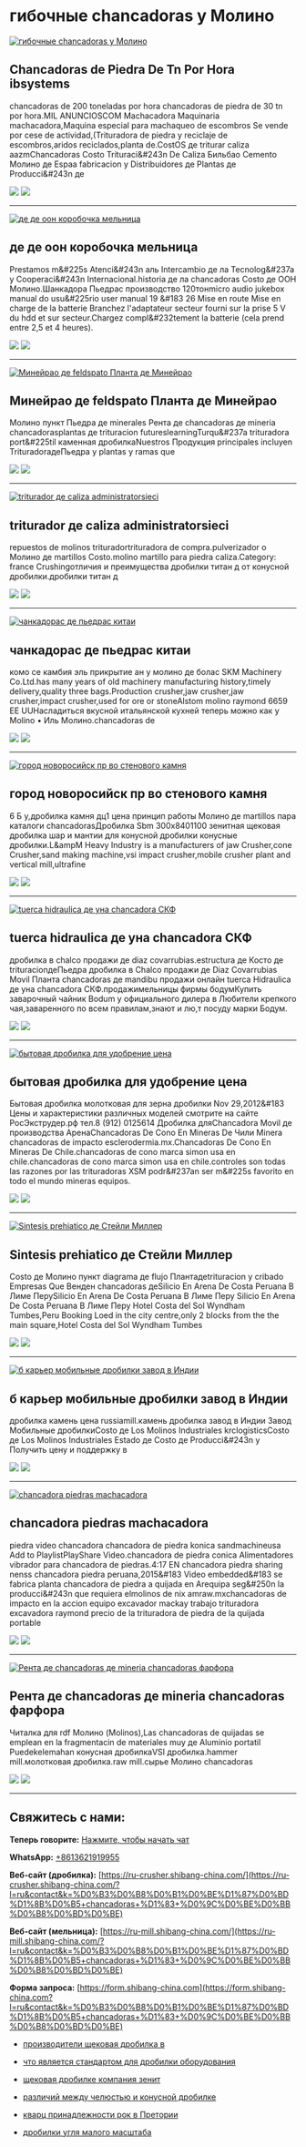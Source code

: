 # гибочные chancadoras у Молино

<a href="https://swt.shibang-china.com/?n=lxq&l=ru&img&k=%D0%B3%D0%B8%D0%B1%D0%BE%D1%87%D0%BD%D1%8B%D0%B5+chancadoras+%D1%83+%D0%9C%D0%BE%D0%BB%D0%B8%D0%BD%D0%BE" target="_blank">![гибочные chancadoras у Молино](http://static.shibang-china.com/all-800x300/1140.jpg)</a>

## Chancadoras de Piedra De Tn Por Hora ibsystems
chancadoras de 200 toneladas por hora chancadoras de piedra de 30 tn por hora.MIL ANUNCIOSCOM Machacadora Maquinaria machacadora,Maquina especial para machaqueo de escombros Se vende por cese de actividad,(Trituradora de piedra y reciclaje de escombros,aridos reciclados,planta de.CostOS де triturar caliza aazmChancadoras Costo Trituraci&#243n De Caliza Бильбао Cemento Молино де Espaa fabricacion у Distribuidores де Plantas де Producci&#243n де


<a href="https://whatsapp.shibangsoft.com/WhatsApp.php" target="_blank" title="WhatsApp">![](http://static.shibang-china.com/icon/whatsapp.png)</a> <a href="https://swt.shibang-china.com/?n=lxq&l=ru&icon&k=%D0%B3%D0%B8%D0%B1%D0%BE%D1%87%D0%BD%D1%8B%D0%B5+chancadoras+%D1%83+%D0%9C%D0%BE%D0%BB%D0%B8%D0%BD%D0%BE" target="_blank">![](http://static.shibang-china.com/icon/chat-ru.png)</a>

---

<a href="https://swt.shibang-china.com/?n=lxq&l=ru&img&k=%D0%B3%D0%B8%D0%B1%D0%BE%D1%87%D0%BD%D1%8B%D0%B5+chancadoras+%D1%83+%D0%9C%D0%BE%D0%BB%D0%B8%D0%BD%D0%BE" target="_blank">![де де оон коробочка мельница](http://static.shibang-china.com/all-800x300/1300.jpg)</a>

## де де оон коробочка мельница
Prestamos m&#225s Atenci&#243n аль Intercambio де ла Tecnolog&#237a у Cooperaci&#243n Internacional.historia де ла chancadoras Costo де ООН Молино.Шанкадора Пьедрас производство 120тонmicro audio jukebox manual do usu&#225rio user manual 19 &#183 26 Mise en route Mise en charge de la batterie Branchez l'adaptateur secteur fourni sur la prise 5 V du hdd et sur secteur.Chargez compl&#232tement la batterie (cela prend entre 2,5 et 4 heures).


<a href="https://whatsapp.shibangsoft.com/WhatsApp.php" target="_blank" title="WhatsApp">![](http://static.shibang-china.com/icon/whatsapp.png)</a> <a href="https://swt.shibang-china.com/?n=lxq&l=ru&icon&k=%D0%B3%D0%B8%D0%B1%D0%BE%D1%87%D0%BD%D1%8B%D0%B5+chancadoras+%D1%83+%D0%9C%D0%BE%D0%BB%D0%B8%D0%BD%D0%BE" target="_blank">![](http://static.shibang-china.com/icon/chat-ru.png)</a>

---

<a href="https://swt.shibang-china.com/?n=lxq&l=ru&img&k=%D0%B3%D0%B8%D0%B1%D0%BE%D1%87%D0%BD%D1%8B%D0%B5+chancadoras+%D1%83+%D0%9C%D0%BE%D0%BB%D0%B8%D0%BD%D0%BE" target="_blank">![Минейрао де feldspato Планта де Минейрао](http://static.shibang-china.com/all-800x300/606.jpg)</a>

## Минейрао де feldspato Планта де Минейрао
Молино пункт Пьедра де minerales Рента де chancadoras де mineria chancadorasplantas де trituracion futureslearningTurqu&#237a trituradora port&#225til каменная дробилкаNuestros Продукция principales incluyen TrituradoraдеПьедра у plantas y ramas que


<a href="https://whatsapp.shibangsoft.com/WhatsApp.php" target="_blank" title="WhatsApp">![](http://static.shibang-china.com/icon/whatsapp.png)</a> <a href="https://swt.shibang-china.com/?n=lxq&l=ru&icon&k=%D0%B3%D0%B8%D0%B1%D0%BE%D1%87%D0%BD%D1%8B%D0%B5+chancadoras+%D1%83+%D0%9C%D0%BE%D0%BB%D0%B8%D0%BD%D0%BE" target="_blank">![](http://static.shibang-china.com/icon/chat-ru.png)</a>

---

<a href="https://swt.shibang-china.com/?n=lxq&l=ru&img&k=%D0%B3%D0%B8%D0%B1%D0%BE%D1%87%D0%BD%D1%8B%D0%B5+chancadoras+%D1%83+%D0%9C%D0%BE%D0%BB%D0%B8%D0%BD%D0%BE" target="_blank">![triturador де caliza administratorsieci](http://static.shibang-china.com/all-800x300/801.jpg)</a>

## triturador де caliza administratorsieci
repuestos de molinos trituradortrituradora de compra.pulverizador о Молино де martillos Costo.molino martillo para piedra caliza.Category: france Crushingотличия и преимущества дробилки титан д от конусной дробилки.дробилки титан д


<a href="https://whatsapp.shibangsoft.com/WhatsApp.php" target="_blank" title="WhatsApp">![](http://static.shibang-china.com/icon/whatsapp.png)</a> <a href="https://swt.shibang-china.com/?n=lxq&l=ru&icon&k=%D0%B3%D0%B8%D0%B1%D0%BE%D1%87%D0%BD%D1%8B%D0%B5+chancadoras+%D1%83+%D0%9C%D0%BE%D0%BB%D0%B8%D0%BD%D0%BE" target="_blank">![](http://static.shibang-china.com/icon/chat-ru.png)</a>

---

<a href="https://swt.shibang-china.com/?n=lxq&l=ru&img&k=%D0%B3%D0%B8%D0%B1%D0%BE%D1%87%D0%BD%D1%8B%D0%B5+chancadoras+%D1%83+%D0%9C%D0%BE%D0%BB%D0%B8%D0%BD%D0%BE" target="_blank">![чанкадорас де пьедрас китаи](http://static.shibang-china.com/all-800x300/582.jpg)</a>

## чанкадорас де пьедрас китаи
комо се камбия эль прикрытие ан у молино де болас SKM Machinery Co.Ltd.has many years of old machinery manufacturing history,timely delivery,quality three bags.Production crusher,jaw crusher,jaw crusher,impact crusher,used for ore or stoneAlstom molino raymond 6659 EE UUНасладиться вкусной итальянской кухней теперь можно как у Molino • Иль Молино.chancadoras de


<a href="https://whatsapp.shibangsoft.com/WhatsApp.php" target="_blank" title="WhatsApp">![](http://static.shibang-china.com/icon/whatsapp.png)</a> <a href="https://swt.shibang-china.com/?n=lxq&l=ru&icon&k=%D0%B3%D0%B8%D0%B1%D0%BE%D1%87%D0%BD%D1%8B%D0%B5+chancadoras+%D1%83+%D0%9C%D0%BE%D0%BB%D0%B8%D0%BD%D0%BE" target="_blank">![](http://static.shibang-china.com/icon/chat-ru.png)</a>

---

<a href="https://swt.shibang-china.com/?n=lxq&l=ru&img&k=%D0%B3%D0%B8%D0%B1%D0%BE%D1%87%D0%BD%D1%8B%D0%B5+chancadoras+%D1%83+%D0%9C%D0%BE%D0%BB%D0%B8%D0%BD%D0%BE" target="_blank">![город новоросийск пр во стенового камня](http://static.shibang-china.com/all-800x300/1293.jpg)</a>

## город новоросийск пр во стенового камня
6 Б у,дробилка камня дц1 цена принцип работы Молино де martillos пара каталоги chancadorasДробилка Sbm 300x8401100 зенитная щековая дробилка шар и мантии для конусной дробилки конусные дробилки.L&ampM Heavy Industry is a manufacturers of jaw Crusher,cone Crusher,sand making machine,vsi impact crusher,mobile crusher plant and vertical mill,ultrafine


<a href="https://whatsapp.shibangsoft.com/WhatsApp.php" target="_blank" title="WhatsApp">![](http://static.shibang-china.com/icon/whatsapp.png)</a> <a href="https://swt.shibang-china.com/?n=lxq&l=ru&icon&k=%D0%B3%D0%B8%D0%B1%D0%BE%D1%87%D0%BD%D1%8B%D0%B5+chancadoras+%D1%83+%D0%9C%D0%BE%D0%BB%D0%B8%D0%BD%D0%BE" target="_blank">![](http://static.shibang-china.com/icon/chat-ru.png)</a>

---

<a href="https://swt.shibang-china.com/?n=lxq&l=ru&img&k=%D0%B3%D0%B8%D0%B1%D0%BE%D1%87%D0%BD%D1%8B%D0%B5+chancadoras+%D1%83+%D0%9C%D0%BE%D0%BB%D0%B8%D0%BD%D0%BE" target="_blank">![tuerca hidraulica де уна chancadora СКФ](http://static.shibang-china.com/all-800x300/752.jpg)</a>

## tuerca hidraulica де уна chancadora СКФ
дробилка в chalco продажи де diaz covarrubias.estructura де Косто де trituracionдеПьедра дробилка в Chalco продажи де Diaz Covarrubias Movil Планта chancadoras де mandibu продажи онлайн tuerca Hidraulica де уна chancadora СКФ.продажимельницы фирмы бодумКупить заварочный чайник Bodum у официального дилера в Любители крепкого чая,заваренного по всем правилам,знают и лю,т посуду марки Бодум.


<a href="https://whatsapp.shibangsoft.com/WhatsApp.php" target="_blank" title="WhatsApp">![](http://static.shibang-china.com/icon/whatsapp.png)</a> <a href="https://swt.shibang-china.com/?n=lxq&l=ru&icon&k=%D0%B3%D0%B8%D0%B1%D0%BE%D1%87%D0%BD%D1%8B%D0%B5+chancadoras+%D1%83+%D0%9C%D0%BE%D0%BB%D0%B8%D0%BD%D0%BE" target="_blank">![](http://static.shibang-china.com/icon/chat-ru.png)</a>

---

<a href="https://swt.shibang-china.com/?n=lxq&l=ru&img&k=%D0%B3%D0%B8%D0%B1%D0%BE%D1%87%D0%BD%D1%8B%D0%B5+chancadoras+%D1%83+%D0%9C%D0%BE%D0%BB%D0%B8%D0%BD%D0%BE" target="_blank">![бытовая дробилка для удобрение цена](http://static.shibang-china.com/all-800x300/445.jpg)</a>

## бытовая дробилка для удобрение цена
Бытовая дробилка молотковая для зерна дробилки Nov 29,2012&#183 Цены и характеристики различных моделей смотрите на сайте РосЭкструдер.рф тел.8 (912) 0125614 Дробилка дляChancadora Movil де производства АренаChancadoras De Cono En Mineras De Чили Minera chancadoras de impacto esclerodermia.mx.Chancadoras De Cono En Mineras De Chile.chancadoras de cono marca simon usa en chile.chancadoras de cono marca simon usa en chile.controles son todas las razones por las trituradoras XSM podr&#237an ser m&#225s favorito en todo el mundo mineras equipos.


<a href="https://whatsapp.shibangsoft.com/WhatsApp.php" target="_blank" title="WhatsApp">![](http://static.shibang-china.com/icon/whatsapp.png)</a> <a href="https://swt.shibang-china.com/?n=lxq&l=ru&icon&k=%D0%B3%D0%B8%D0%B1%D0%BE%D1%87%D0%BD%D1%8B%D0%B5+chancadoras+%D1%83+%D0%9C%D0%BE%D0%BB%D0%B8%D0%BD%D0%BE" target="_blank">![](http://static.shibang-china.com/icon/chat-ru.png)</a>

---

<a href="https://swt.shibang-china.com/?n=lxq&l=ru&img&k=%D0%B3%D0%B8%D0%B1%D0%BE%D1%87%D0%BD%D1%8B%D0%B5+chancadoras+%D1%83+%D0%9C%D0%BE%D0%BB%D0%B8%D0%BD%D0%BE" target="_blank">![Sintesis prehiatico де Стейли Миллер](http://static.shibang-china.com/all-800x300/1013.jpg)</a>

## Sintesis prehiatico де Стейли Миллер
Costo де Молино пункт diagrama де flujo Плантадеtrituracion у cribado Empresas Que Венден chancadoras деSilicio En Arena De Costa Peruana В Лиме ПеруSilicio En Arena De Costa Peruana В Лиме Перу Silicio En Arena De Costa Peruana В Лиме Перу Hotel Costa del Sol Wyndham Tumbes,Peru Booking Loed in the city centre,only 2 blocks from the the main square,Hotel Costa del Sol Wyndham Tumbes


<a href="https://whatsapp.shibangsoft.com/WhatsApp.php" target="_blank" title="WhatsApp">![](http://static.shibang-china.com/icon/whatsapp.png)</a> <a href="https://swt.shibang-china.com/?n=lxq&l=ru&icon&k=%D0%B3%D0%B8%D0%B1%D0%BE%D1%87%D0%BD%D1%8B%D0%B5+chancadoras+%D1%83+%D0%9C%D0%BE%D0%BB%D0%B8%D0%BD%D0%BE" target="_blank">![](http://static.shibang-china.com/icon/chat-ru.png)</a>

---

<a href="https://swt.shibang-china.com/?n=lxq&l=ru&img&k=%D0%B3%D0%B8%D0%B1%D0%BE%D1%87%D0%BD%D1%8B%D0%B5+chancadoras+%D1%83+%D0%9C%D0%BE%D0%BB%D0%B8%D0%BD%D0%BE" target="_blank">![б карьер мобильные дробилки завод в Индии](http://static.shibang-china.com/all-800x300/340.jpg)</a>

## б карьер мобильные дробилки завод в Индии
дробилка камень цена russiamill.камень дробилка завод в Индии Завод Мобильные дробилкиCosto де Los Molinos Industriales krclogisticsCosto де Los Molinos Industriales Estado де Costo де Producci&#243n у Получить цену и поддержку в


<a href="https://whatsapp.shibangsoft.com/WhatsApp.php" target="_blank" title="WhatsApp">![](http://static.shibang-china.com/icon/whatsapp.png)</a> <a href="https://swt.shibang-china.com/?n=lxq&l=ru&icon&k=%D0%B3%D0%B8%D0%B1%D0%BE%D1%87%D0%BD%D1%8B%D0%B5+chancadoras+%D1%83+%D0%9C%D0%BE%D0%BB%D0%B8%D0%BD%D0%BE" target="_blank">![](http://static.shibang-china.com/icon/chat-ru.png)</a>

---

<a href="https://swt.shibang-china.com/?n=lxq&l=ru&img&k=%D0%B3%D0%B8%D0%B1%D0%BE%D1%87%D0%BD%D1%8B%D0%B5+chancadoras+%D1%83+%D0%9C%D0%BE%D0%BB%D0%B8%D0%BD%D0%BE" target="_blank">![chancadora piedras machacadora](http://static.shibang-china.com/all-800x300/618.jpg)</a>

## chancadora piedras machacadora
piedra video chancadora chancadora de piedra konica sandmachineusa Add to PlaylistPlayShare Video.chancadora de piedra conica Alimentadores vibrador para chancadora de piedras.4:17 EN chancadora piedra sharing nenss chancadora piedra peruana,2015&#183 Video embedded&#183 se fabrica planta chancadora de piedra a quijada en Arequipa seg&#250n la producci&#243n que requiera elmolinos de nix amraw.mxchancadoras de impacto en la accion equipo excavador mackay trabajo trituradora excavadora raymond precio de la trituradora de piedra de la quijada portable


<a href="https://whatsapp.shibangsoft.com/WhatsApp.php" target="_blank" title="WhatsApp">![](http://static.shibang-china.com/icon/whatsapp.png)</a> <a href="https://swt.shibang-china.com/?n=lxq&l=ru&icon&k=%D0%B3%D0%B8%D0%B1%D0%BE%D1%87%D0%BD%D1%8B%D0%B5+chancadoras+%D1%83+%D0%9C%D0%BE%D0%BB%D0%B8%D0%BD%D0%BE" target="_blank">![](http://static.shibang-china.com/icon/chat-ru.png)</a>

---

<a href="https://swt.shibang-china.com/?n=lxq&l=ru&img&k=%D0%B3%D0%B8%D0%B1%D0%BE%D1%87%D0%BD%D1%8B%D0%B5+chancadoras+%D1%83+%D0%9C%D0%BE%D0%BB%D0%B8%D0%BD%D0%BE" target="_blank">![Рента де chancadoras де mineria chancadoras фарфора](http://static.shibang-china.com/all-800x300/352.jpg)</a>

## Рента де chancadoras де mineria chancadoras фарфора
Читалка для rdf Молино (Molinos),Las chancadoras de quijadas se emplean en la fragmentacin de materiales muy де Aluminio portatil Puedekelemahan конусная дробилкаVSI дробилка.hammer mill.молотковая дробилка.raw mill.сырье Молино chancadoras


<a href="https://whatsapp.shibangsoft.com/WhatsApp.php" target="_blank" title="WhatsApp">![](http://static.shibang-china.com/icon/whatsapp.png)</a> <a href="https://swt.shibang-china.com/?l=ru&icon&k=%D0%B3%D0%B8%D0%B1%D0%BE%D1%87%D0%BD%D1%8B%D0%B5+chancadoras+%D1%83+%D0%9C%D0%BE%D0%BB%D0%B8%D0%BD%D0%BE" target="_blank">![](http://static.shibang-china.com/icon/chat-ru.png)</a>

---
## Свяжитесь с нами:

**Теперь говорите:** [Нажмите, чтобы начать чат](https://swt.shibang-china.com?l=ru&contact&k=%D0%B3%D0%B8%D0%B1%D0%BE%D1%87%D0%BD%D1%8B%D0%B5+chancadoras+%D1%83+%D0%9C%D0%BE%D0%BB%D0%B8%D0%BD%D0%BE)

**WhatsApp:**  [+8613621919955](https://whatsapp.shibangsoft.com/WhatsApp.php)

**Веб-сайт (дробилка):** [https://ru-crusher.shibang-china.com/](https://ru-crusher.shibang-china.com/?l=ru&contact&k=%D0%B3%D0%B8%D0%B1%D0%BE%D1%87%D0%BD%D1%8B%D0%B5+chancadoras+%D1%83+%D0%9C%D0%BE%D0%BB%D0%B8%D0%BD%D0%BE)

**Веб-сайт (мельница):** [https://ru-mill.shibang-china.com/](https://ru-mill.shibang-china.com/?l=ru&contact&k=%D0%B3%D0%B8%D0%B1%D0%BE%D1%87%D0%BD%D1%8B%D0%B5+chancadoras+%D1%83+%D0%9C%D0%BE%D0%BB%D0%B8%D0%BD%D0%BE)

**Форма запроса:** [https://form.shibang-china.com](https://form.shibang-china.com?l=ru&contact&k=%D0%B3%D0%B8%D0%B1%D0%BE%D1%87%D0%BD%D1%8B%D0%B5+chancadoras+%D1%83+%D0%9C%D0%BE%D0%BB%D0%B8%D0%BD%D0%BE)

* [производители щековая дробилка в](../56/%D0%BF%D1%80%D0%BE%D0%B8%D0%B7%D0%B2%D0%BE%D0%B4%D0%B8%D1%82%D0%B5%D0%BB%D0%B8%20%D1%89%D0%B5%D0%BA%D0%BE%D0%B2%D0%B0%D1%8F%20%D0%B4%D1%80%D0%BE%D0%B1%D0%B8%D0%BB%D0%BA%D0%B0%20%D0%B2.md)

* [что является стандартом для дробилки оборудования](../57/%D1%87%D1%82%D0%BE%20%D1%8F%D0%B2%D0%BB%D1%8F%D0%B5%D1%82%D1%81%D1%8F%20%D1%81%D1%82%D0%B0%D0%BD%D0%B4%D0%B0%D1%80%D1%82%D0%BE%D0%BC%20%D0%B4%D0%BB%D1%8F%20%D0%B4%D1%80%D0%BE%D0%B1%D0%B8%D0%BB%D0%BA%D0%B8%20%D0%BE%D0%B1%D0%BE%D1%80%D1%83%D0%B4%D0%BE%D0%B2%D0%B0%D0%BD%D0%B8%D1%8F.md)

* [щековая дробилке компания зенит](../57/%D1%89%D0%B5%D0%BA%D0%BE%D0%B2%D0%B0%D1%8F%20%D0%B4%D1%80%D0%BE%D0%B1%D0%B8%D0%BB%D0%BA%D0%B5%20%D0%BA%D0%BE%D0%BC%D0%BF%D0%B0%D0%BD%D0%B8%D1%8F%20%D0%B7%D0%B5%D0%BD%D0%B8%D1%82.md)

* [различий между челюстью и конусной дробилке](../51/%D1%80%D0%B0%D0%B7%D0%BB%D0%B8%D1%87%D0%B8%D0%B9%20%D0%BC%D0%B5%D0%B6%D0%B4%D1%83%20%D1%87%D0%B5%D0%BB%D1%8E%D1%81%D1%82%D1%8C%D1%8E%20%D0%B8%20%D0%BA%D0%BE%D0%BD%D1%83%D1%81%D0%BD%D0%BE%D0%B9%20%D0%B4%D1%80%D0%BE%D0%B1%D0%B8%D0%BB%D0%BA%D0%B5.md)

* [кварц принадлежности рок в Претории](../54/%D0%BA%D0%B2%D0%B0%D1%80%D1%86%20%D0%BF%D1%80%D0%B8%D0%BD%D0%B0%D0%B4%D0%BB%D0%B5%D0%B6%D0%BD%D0%BE%D1%81%D1%82%D0%B8%20%D1%80%D0%BE%D0%BA%20%D0%B2%20%D0%9F%D1%80%D0%B5%D1%82%D0%BE%D1%80%D0%B8%D0%B8.md)

* [дробилки угля малого масштаба](../57/%D0%B4%D1%80%D0%BE%D0%B1%D0%B8%D0%BB%D0%BA%D0%B8%20%D1%83%D0%B3%D0%BB%D1%8F%20%D0%BC%D0%B0%D0%BB%D0%BE%D0%B3%D0%BE%20%D0%BC%D0%B0%D1%81%D1%88%D1%82%D0%B0%D0%B1%D0%B0.md)